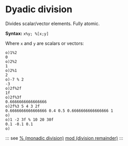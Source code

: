 # Dyadic division

Divides scalar/vector elements. Fully atomic.

**Syntax:** ``x%y; %[x;y]``

Where `x` and `y` are scalars or vectors:

```o
o)1%2
0
o)2%2
1
o)2%1
2
o)-7 % 2
-3
o)2f%2f
1f
o)2f%3f
0.6666666666666666
o)2f%3 5 4 3 2f
0.6666666666666666 0.4 0.5 0.6666666666666666 1
o)
o)1 -2 3f % 10 20 30f
0.1 -0.1 0.1
o)
```

::: see
[% (monadic division)](/verbs/math/monadicdivision.md)
[mod (division remainder)](/verbs/math/mod.md)
:::
